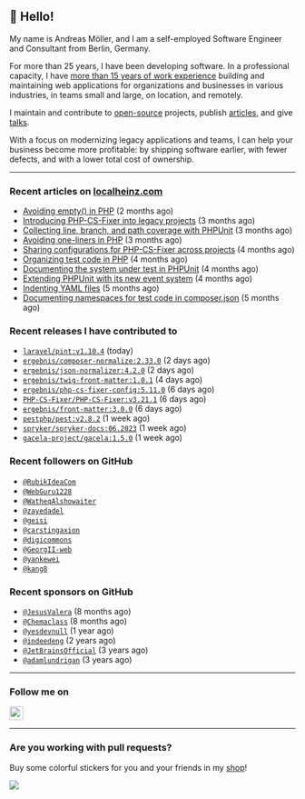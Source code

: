 ## :wave: Hello!

My name is Andreas Möller, and I am a self-employed Software Engineer and Consultant from Berlin, Germany.

For more than 25 years, I have been developing software. In a professional capacity, I have [more than 15 years of work experience](https://localheinz.com/work-experience/) building and maintaining web applications for organizations and businesses in various industries, in teams small and large, on location, and remotely.

I maintain and contribute to [open-source](https://localheinz.com/open-source/) projects, publish [articles](https://localheinz.com/articles/), and give [talks](https://localheinz.com/talks).

With a focus on modernizing legacy applications and teams, I can help your business become more profitable: by shipping software earlier, with fewer defects, and with a lower total cost of ownership.

<hr>

### Recent articles on [localheinz.com](https://localheinz.com/articles/)

- [Avoiding empty() in PHP](https://localheinz.com/articles/2023/05/10/avoiding-empty-in-php/) (2 months ago)
- [Introducing PHP-CS-Fixer into legacy projects](https://localheinz.com/articles/2023/04/10/introducing-php-cs-fixer-into-legacy-projects/) (3 months ago)
- [Collecting line, branch, and path coverage with PHPUnit](https://localheinz.com/articles/2023/03/22/collecting-line-branch-and-path-coverage-with-phpunit/) (3 months ago)
- [Avoiding one-liners in PHP](https://localheinz.com/articles/2023/03/18/avoiding-one-liners-in-php/) (3 months ago)
- [Sharing configurations for PHP-CS-Fixer across projects](https://localheinz.com/articles/2023/03/10/sharing-configurations-for-php-cs-fixer-across-projects/) (4 months ago)
- [Organizing test code in PHP](https://localheinz.com/articles/2023/03/03/organizing-test-code-in-php/) (4 months ago)
- [Documenting the system under test in PHPUnit](https://localheinz.com/articles/2023/02/22/documenting-the-system-under-test-in-phpunit/) (4 months ago)
- [Extending PHPUnit with its new event system](https://localheinz.com/articles/2023/02/14/extending-phpunit-with-its-new-event-system/) (4 months ago)
- [Indenting YAML files](https://localheinz.com/articles/2023/02/06/indenting-yaml-files/) (5 months ago)
- [Documenting namespaces for test code in composer.json](https://localheinz.com/articles/2023/01/29/documenting-namespaces-for-test-code-in-composer.json/) (5 months ago)

### Recent releases I have contributed to

- [`laravel/pint:v1.10.4`](https://github.com/laravel/pint/releases/tag/v1.10.4) (today)
- [`ergebnis/composer-normalize:2.33.0`](https://github.com/ergebnis/composer-normalize/releases/tag/2.33.0) (2 days ago)
- [`ergebnis/json-normalizer:4.2.0`](https://github.com/ergebnis/json-normalizer/releases/tag/4.2.0) (2 days ago)
- [`ergebnis/twig-front-matter:1.0.1`](https://github.com/ergebnis/twig-front-matter/releases/tag/1.0.1) (4 days ago)
- [`ergebnis/php-cs-fixer-config:5.11.0`](https://github.com/ergebnis/php-cs-fixer-config/releases/tag/5.11.0) (6 days ago)
- [`PHP-CS-Fixer/PHP-CS-Fixer:v3.21.1`](https://github.com/PHP-CS-Fixer/PHP-CS-Fixer/releases/tag/v3.21.1) (6 days ago)
- [`ergebnis/front-matter:3.0.0`](https://github.com/ergebnis/front-matter/releases/tag/3.0.0) (6 days ago)
- [`pestphp/pest:v2.8.2`](https://github.com/pestphp/pest/releases/tag/v2.8.2) (1 week ago)
- [`spryker/spryker-docs:06.2023`](https://github.com/spryker/spryker-docs/releases/tag/06.2023) (1 week ago)
- [`gacela-project/gacela:1.5.0`](https://github.com/gacela-project/gacela/releases/tag/1.5.0) (1 week ago)

### Recent followers on GitHub

- [`@RubikIdeaCom`](https://github.com/RubikIdeaCom)
- [`@WebGuru1228`](https://github.com/WebGuru1228)
- [`@WatheqAlshowaiter`](https://github.com/WatheqAlshowaiter)
- [`@zayedadel`](https://github.com/zayedadel)
- [`@geisi`](https://github.com/geisi)
- [`@carstingaxion`](https://github.com/carstingaxion)
- [`@digicommons`](https://github.com/digicommons)
- [`@GeorgII-web`](https://github.com/GeorgII-web)
- [`@yankewei`](https://github.com/yankewei)
- [`@kang8`](https://github.com/kang8)

### Recent sponsors on GitHub

- [`@JesusValera`](https://github.com/JesusValera) (8 months ago)
- [`@Chemaclass`](https://github.com/Chemaclass) (8 months ago)
- [`@yesdevnull`](https://github.com/yesdevnull) (1 year ago)
- [`@indeedeng`](https://github.com/indeedeng) (2 years ago)
- [`@JetBrainsOfficial`](https://github.com/JetBrainsOfficial) (3 years ago)
- [`@adamlundrigan`](https://github.com/adamlundrigan) (3 years ago)

<hr>

### Follow me on

<p>
    <a target="_blank" href="https://twitter.com/intent/follow?screen_name=localheinz" title="Follow @localheinz on Twitter"><img src="https://cdn.jsdelivr.net/npm/simple-icons@3.9.0/icons/twitter.svg" width="24px" height="24px"></a>
</p>

<hr>

### Are you working with pull requests?

Buy some colorful stickers for you and your friends in my <a target="_blank" href="https://shop.localheinz.com" title="shop.localheinz.com">shop</a>!

[![](https://localheinz.com/permanent/img/localheinz/localheinz)](https://localheinz.com/permanent/url/localheinz/localheinz)
